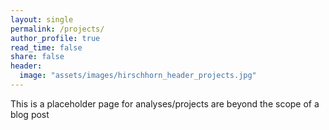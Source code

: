 ```yaml
---
layout: single
permalink: /projects/
author_profile: true
read_time: false
share: false
header:
  image: "assets/images/hirschhorn_header_projects.jpg"
---
```



This is a placeholder page for analyses/projects are beyond the scope of a blog post
